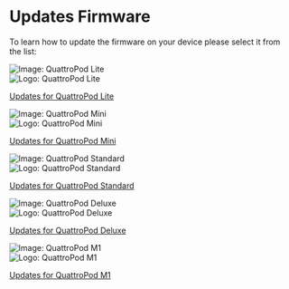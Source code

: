 # Updates Firmware

To learn how to update the firmware on your device please select it from the list:

<div class="md-showcase">
	<img src="/assets/img/quattropod.lite.png" alt="Image: QuattroPod Lite"></a>
	<div>
		<img src="/assets/img/quattropod-lite.black.logo.png" alt="Logo: QuattroPod Lite">
		<p><a href="/lite/firmware-upgrade">Updates for QuattroPod Lite</a></p>
	</div>
</div>
<div class="md-showcase">
	<img src="/assets/img/quattropod.mini.png" alt="Image: QuattroPod Mini">
	<div>
		<img src="/assets/img/quattropod-mini.black.logo.png" alt="Logo: QuattroPod Mini">
		<p><a href="/mini/firmware-upgrade">Updates for QuattroPod Mini</a></p>
	</div>
</div>
<div class="md-showcase">
	<img src="/assets/img/quattropod.standard.png" alt="Image: QuattroPod Standard">
	<div>
		<img src="/assets/img/quattropod-standard.black.logo.png" alt="Logo: QuattroPod Standard">
		<p><a href="/standard/firmware-upgrade">Updates for QuattroPod Standard</a></p>
	</div>
</div>
<div class="md-showcase">
	<img src="/assets/img/quattropod.deluxe.png" alt="Image: QuattroPod Deluxe">
	<div>
		<img src="/assets/img/quattropod-deluxe.black.logo.png" alt="Logo: QuattroPod Deluxe">
		<p><a href="/deluxe/firmware-upgrade">Updates for QuattroPod Deluxe</a></p>
	</div>
</div><div class="md-showcase">
	<img src="/assets/img/quattropod.m1.png" alt="Image: QuattroPod M1">
	<div>
		<img src="/assets/img/quattropod-m1.black.logo.png" alt="Logo: QuattroPod M1">
		<p><a href="/m1/firmware-upgrade">Updates for QuattroPod M1</a></p>
	</div>
</div>